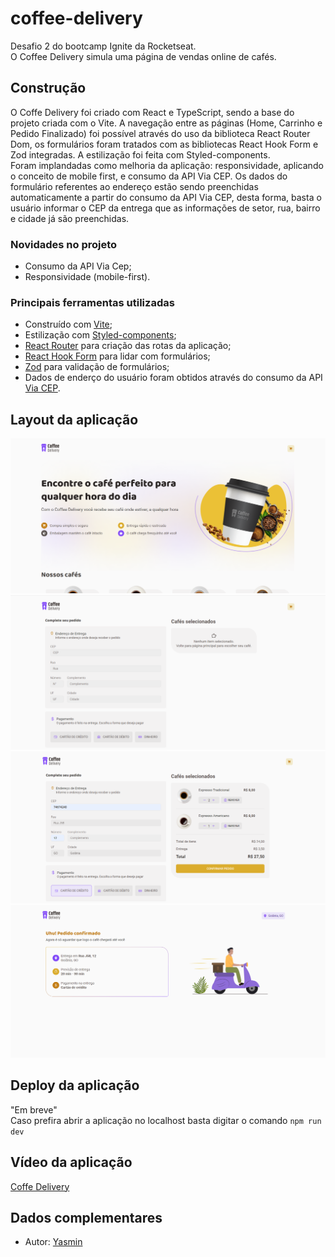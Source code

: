 # coffee-delivery
 
Desafio 2 do bootcamp Ignite da Rocketseat.
<br>
O Coffee Delivery simula uma página de vendas online de cafés.

## Construção

O Coffe Delivery foi criado com React e TypeScript, sendo a base do projeto criada com o Vite. A navegação entre as páginas (Home, Carrinho e Pedido Finalizado) foi possível através do uso da biblioteca React Router Dom, os formulários foram tratados com as bibliotecas React Hook Form e Zod integradas. A estilização foi feita com Styled-components.
<br>
Foram implandadas como melhoria da aplicação: responsividade, aplicando o conceito de mobile first, e consumo da API Via CEP.
Os dados do formulário referentes ao endereço estão sendo preenchidas automaticamente a partir do consumo da API Via CEP, desta forma, basta o usuário informar o CEP da entrega que as informações de setor, rua, bairro e cidade já são preenchidas.

### Novidades no projeto

- Consumo da API Via Cep;
- Responsividade (mobile-first).

### Principais ferramentas utilizadas

- Construído com [Vite](https://vitejs.dev/);
- Estilização com [Styled-components](https://styled-components.com/);
- [React Router](https://reactrouter.com/en/main) para criação das rotas da aplicação;
- [React Hook Form](https://react-hook-form.com/) para lidar com formulários;
- [Zod](https://github.com/colinhacks/zod) para validação de formulários;
- Dados de enderço do usuário foram obtidos através do consumo da API [Via CEP](https://viacep.com.br/).

## Layout da aplicação

<img src="GHAssets/home.png" width="600">
<img src="GHAssets/cart-blank.png" width="600">
<img src="GHAssets/cart-fill.png" width="600">
<img src="GHAssets/success.png" width="600">

## Deploy da aplicação

"Em breve"
<br>
Caso prefira abrir a aplicação no localhost basta digitar o comando `npm run dev`

## Vídeo da aplicação

[Coffe Delivery](https://www.loom.com/share/8af0eda9dc9a425e8407fc2f2e9712e7)

## Dados complementares

- Autor: [Yasmin](https://www.linkedin.com/in/yasmin-goncalves/)